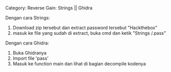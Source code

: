 Category: Reverse
Gain: Strings || Ghidra

Dengan cara Strings:
1. Download zip tersebut dan extract password tersebut "Hackthebox"
2. masuk ke file yang sudah di extract, buka cmd dan ketik "Strings /.pass"

Dengan cara Ghidra:
1. Buka Ghidranya
2. Import file 'pass'
3. Masuk ke function main dan lihat di bagian decompile kodenya
